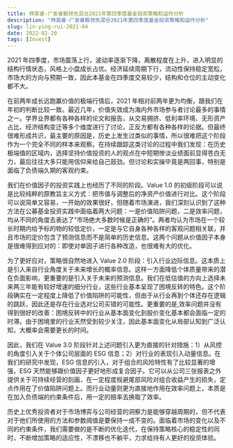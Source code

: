 ```yaml
---
title: 林英睿-广发睿毅领先混合2021年第四季度基金投资策略和运作分析
description: "林英睿-广发睿毅领先混合2021年第四季度基金投资策略和运作分析"
slug: lin-ying-rui-2021-04
date: 2022-02-20
tags: [Invest]
---
```


2021 年四季度，市场震荡上行，波动率逐渐下降，离散程度在上升，进入明显的结构行情状态，风格上小盘成长占优。经济延续周期下行，流动性保持稳定宽松，市场大的方向与预期一致，因此本基金在四季度交易较少，结构和仓位的主动变化都不大。

<!-- truncate -->

在前两年成长远跑赢价值的极端行情后，2021 年相对前两年更为均衡，跟我们在年初的判断比较一致。最近几年，价值失效成为海内外市场参与者讨论最多的事情之一。学界业界都有各种各样的论文和报告，从交易拥挤、低利率环境、无形资产占比、经济结构变迁等多个维度进行了讨论，正反方都有各种各样的论据。但最终很难形成共识，最主要的原因是，历史上发生过类似的事情，所以很难把这个阶段作为一个完全不同的样本来观察。在持续跟踪这类讨论的过程中我们发现：在历史极端值的区域内，选择坚持价值投资的人的观点在中短期惨淡业绩面前显得苍白无力，最后往往大多只能用信仰来给自己鼓劲。但讨论和实操毕竟是两回事，特别是面临了负债端久期的客观约束。

我们在价值因子的投资实践上也经历了不同的阶段。Value 1.0 的初级阶段可以说是比较纯粹的原教旨主义方式：把市值与调整后的净资产价值进行对比。这个阶段可以说简单又容易，一开始的效果很好，但随着市场演进，我们深刻认识到了这种方法在公募基金投资实践中面临着两大问题：一是价值陷阱问题，二是效率问题，均从不同的角度去表达了“市场绝大多数时候是正确的”。两者均认为市场在一个较长时期内给予标的物的较低定价，一定是与它自身各种各样的客观问题相关联，并且市场的定价包含了预测信息而不是简单的历史信息。这两个问题从价值因子本身是很难得到应对的：即使对单因子进行各种改造，也很难有大的优化。

为了更好应对，策略很自然地进入 Value 2.0 阶段：引入行业边际信息。这本质上是引入来自行业角度关于未来增长的概率信息。这样一方面降低个体质量带来的潜在负面影响，更重要的是引入关于未来的预测信息。我们在低估值的方向上选择未来两三年能有较好增速的细分行业，这些行业基本呈现了困境反转的特色。这个阶段确实在一定程度上降低了价值陷阱的可能性，但由于从行业再到个体还存在逻辑的跳跃，因此还是存在行业选对公司买错的可能性。更重要的是,效率问题并没有得到很好的改善：困境反转中的行业从基本面变化到股价变化基本都会面临一定的时滞。由于困境里的行业天然受到较少关注，因此基本面变化从局部认知到广泛认知，大概率会需要更长的时间。

因此，我们在 Value 3.0 阶段针对上述问题引入更为直接的针对措施：1）从风控的角度引入关于个体公司层面的 ESG 信息；2）对行业的表现引入动量信息。在我们的研究中发现，ESG 信息的引入，对于组合的风险特性有了比较显著的增强，ESG 天然能够跟价值因子更好地形成复合因子。它可以从公司三张报表之外提供关于可持续经营的刻画，在一定程度规避尾部风险对组合收益产生的损失，定点作用在了价值陷阱问题上。而行业动量则更为直接地作用在效率问题上，本质是在加入负债端的约束条件后，用一定的赔率去换取了效率。

历史上优秀投资者对于市场博弈与公司经营的洞察力是能够穿越周期的，但不代表对于他们所使用的方法和参数阈值是要保持一成不变的。面临着市场的变化以及不同的约束条件，我们需要做的是不断的优化迭代，在保持策略核心的稳定性的同时，不断增加策略的适应性，不漂移也不躺平，力求给持有人更好的投资体验。
